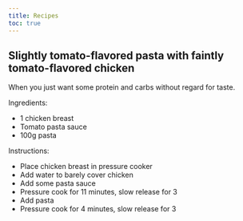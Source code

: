 ```yaml
---
title: Recipes
toc: true
---
```

## Slightly tomato-flavored pasta with faintly tomato-flavored chicken

When you just want some protein and carbs without regard for taste.

Ingredients:

- 1 chicken breast
- Tomato pasta sauce
- 100g pasta

Instructions:

- Place chicken breast in pressure cooker
- Add water to barely cover chicken
- Add some pasta sauce
- Pressure cook for 11 minutes, slow release for 3
- Add pasta
- Pressure cook for 4 minutes, slow release for 3